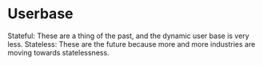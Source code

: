 # Userbase

Stateful: These are a thing of the past, and the dynamic user base is very less.
Stateless: These are the future because more and more industries are moving towards statelessness.
